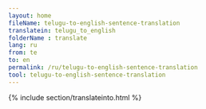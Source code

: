 ```yaml
---
layout: home
fileName: telugu-to-english-sentence-translation
translatein: telugu_to_english
folderName : translate
lang: ru
from: te
to: en
permalink: /ru/telugu-to-english-sentence-translation
tool: telugu-to-english-sentence-translation
---
```

{% include section/translateinto.html %}